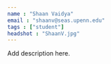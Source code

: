 ```yaml
---
name : "Shaan Vaidya"
email : "shaanv@seas.upenn.edu"
tags : ["student"]
headshot : "ShaanV.jpg"
---
```

Add description here.
